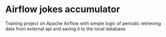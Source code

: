 # Airflow jokes accumulator
Training project on Apache Airflow with simple logic of periodic retrieving data from external api and saving it to the local database.
